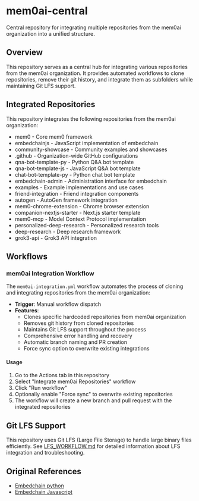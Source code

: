 # mem0ai-central

Central repository for integrating multiple repositories from the mem0ai organization into a unified structure.

## Overview

This repository serves as a central hub for integrating various repositories from the mem0ai organization. It provides automated workflows to clone repositories, remove their git history, and integrate them as subfolders while maintaining Git LFS support.

## Integrated Repositories

This repository integrates the following repositories from the mem0ai organization:

* mem0 - Core mem0 framework
* embedchainjs - JavaScript implementation of embedchain
* community-showcase - Community examples and showcases  
* .github - Organization-wide GitHub configurations
* qna-bot-template-py - Python Q&A bot template
* qna-bot-template-js - JavaScript Q&A bot template
* chat-bot-template-py - Python chat bot template
* embedchain-admin - Administration interface for embedchain
* examples - Example implementations and use cases
* friend-integration - Friend integration components
* autogen - AutoGen framework integration
* mem0-chrome-extension - Chrome browser extension
* companion-nextjs-starter - Next.js starter template
* mem0-mcp - Model Context Protocol implementation
* personalized-deep-research - Personalized research tools
* deep-research - Deep research framework
* grok3-api - Grok3 API integration

## Workflows

### mem0ai Integration Workflow

The `mem0ai-integration.yml` workflow automates the process of cloning and integrating repositories from the mem0ai organization:

- **Trigger**: Manual workflow dispatch
- **Features**:
  - Clones specific hardcoded repositories from mem0ai organization
  - Removes git history from cloned repositories
  - Maintains Git LFS support throughout the process
  - Comprehensive error handling and recovery
  - Automatic branch naming and PR creation
  - Force sync option to overwrite existing integrations

#### Usage

1. Go to the Actions tab in this repository
2. Select "Integrate mem0ai Repositories" workflow
3. Click "Run workflow"
4. Optionally enable "Force sync" to overwrite existing repositories
5. The workflow will create a new branch and pull request with the integrated repositories

## Git LFS Support

This repository uses Git LFS (Large File Storage) to handle large binary files efficiently. See [LFS_WORKFLOW.md](LFS_WORKFLOW.md) for detailed information about LFS integration and troubleshooting.

## Original References

* [Embedchain python](https://github.com/embedchain/embedchain)
* [Embedchain Javascript](https://github.com/embedchain/embedchainjs)